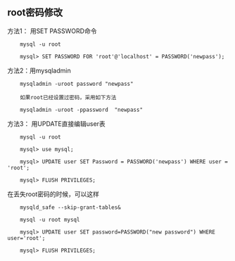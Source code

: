 ## root密码修改 ##

方法1： 用SET PASSWORD命令

        mysql -u root

        mysql> SET PASSWORD FOR 'root'@'localhost' = PASSWORD('newpass');

方法2：用mysqladmin

        mysqladmin -uroot password "newpass"

        如果root已经设置过密码，采用如下方法

        mysqladmin -uroot -ppassword  "newpass"

方法3： 用UPDATE直接编辑user表

        mysql -u root

        mysql> use mysql;

        mysql> UPDATE user SET Password = PASSWORD('newpass') WHERE user = 'root';

        mysql> FLUSH PRIVILEGES;

在丢失root密码的时候，可以这样

        mysqld_safe --skip-grant-tables&

        mysql -u root mysql

        mysql> UPDATE user SET password=PASSWORD("new password") WHERE user='root';

        mysql> FLUSH PRIVILEGES;
